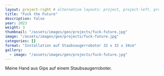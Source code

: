 ```yaml
---
layout: project-right # alternative layouts: project, project-left, project-right, project-top
title: "Fuck the Future"
description: false
year: 2023
weight: 3
thumbnail: "/assets/images/gen/projects/fuck-future.jpg"
image: "/assets/images/gen/projects/fuck-future.jpg"
categories: []
format: "Installation auf Staubsaugerroboter 32 x 32 x 34cm"
gallery:
  - image: "/assets/images/gen/projects/fuck-future.jpg"
---
```


Meine Hand aus Gips auf einem Staubsaugerroboter.